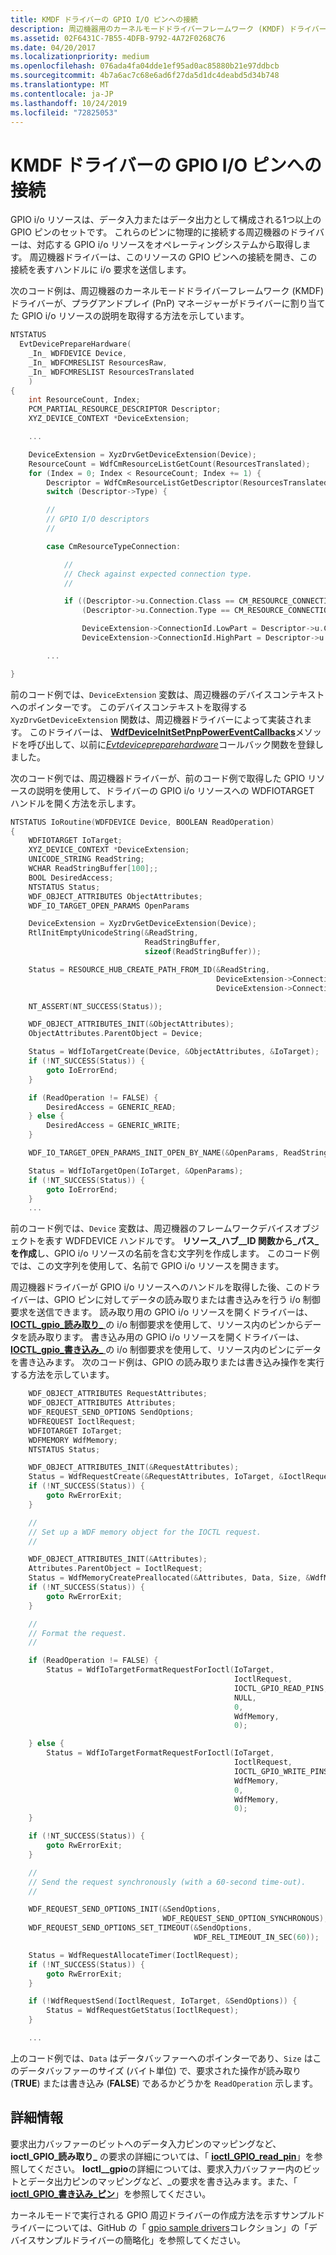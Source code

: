 ```yaml
---
title: KMDF ドライバーの GPIO I/O ピンへの接続
description: 周辺機器用のカーネルモードドライバーフレームワーク (KMDF) ドライバーが、GPIO i/o リソースの説明を取得する方法。
ms.assetid: 02F6431C-7B55-4DFB-9792-4A72F0268C76
ms.date: 04/20/2017
ms.localizationpriority: medium
ms.openlocfilehash: 076ada4fa04dde1ef95ad0ac85880b21e97ddbcb
ms.sourcegitcommit: 4b7a6ac7c68e6ad6f27da5d1dc4deabd5d34b748
ms.translationtype: MT
ms.contentlocale: ja-JP
ms.lasthandoff: 10/24/2019
ms.locfileid: "72825053"
---
```

# <a name="connecting-a-kmdf-driver-to-gpio-io-pins"></a>KMDF ドライバーの GPIO I/O ピンへの接続


GPIO i/o リソースは、データ入力またはデータ出力として構成される1つ以上の GPIO ピンのセットです。 これらのピンに物理的に接続する周辺機器のドライバーは、対応する GPIO i/o リソースをオペレーティングシステムから取得します。 周辺機器ドライバーは、このリソースの GPIO ピンへの接続を開き、この接続を表すハンドルに i/o 要求を送信します。

次のコード例は、周辺機器のカーネルモードドライバーフレームワーク (KMDF) ドライバーが、プラグアンドプレイ (PnP) マネージャーがドライバーに割り当てた GPIO i/o リソースの説明を取得する方法を示しています。

```cpp
NTSTATUS
  EvtDevicePrepareHardware(
    _In_ WDFDEVICE Device,
    _In_ WDFCMRESLIST ResourcesRaw,
    _In_ WDFCMRESLIST ResourcesTranslated
    )
{
    int ResourceCount, Index;
    PCM_PARTIAL_RESOURCE_DESCRIPTOR Descriptor;
    XYZ_DEVICE_CONTEXT *DeviceExtension;

    ...

    DeviceExtension = XyzDrvGetDeviceExtension(Device);
    ResourceCount = WdfCmResourceListGetCount(ResourcesTranslated);
    for (Index = 0; Index < ResourceCount; Index += 1) {
        Descriptor = WdfCmResourceListGetDescriptor(ResourcesTranslated, Index);
        switch (Descriptor->Type) {

        //
        // GPIO I/O descriptors
        //

        case CmResourceTypeConnection:

            //
            // Check against expected connection type.
            //

            if ((Descriptor->u.Connection.Class == CM_RESOURCE_CONNECTION_CLASS_GPIO) &&
                (Descriptor->u.Connection.Type == CM_RESOURCE_CONNECTION_TYPE_GPIO_IO)) {

                DeviceExtension->ConnectionId.LowPart = Descriptor->u.Connection.IdLowPart;
                DeviceExtension->ConnectionId.HighPart = Descriptor->u.Connection.IdHighPart;

        ...

}
```

前のコード例では、`DeviceExtension` 変数は、周辺機器のデバイスコンテキストへのポインターです。 このデバイスコンテキストを取得する `XyzDrvGetDeviceExtension` 関数は、周辺機器ドライバーによって実装されます。 このドライバーは、 [**WdfDeviceInitSetPnpPowerEventCallbacks**](https://docs.microsoft.com/windows-hardware/drivers/ddi/wdfdevice/nf-wdfdevice-wdfdeviceinitsetpnppowereventcallbacks)メソッドを呼び出して、以前に[*Evtdevicepreparehardware*](https://docs.microsoft.com/windows-hardware/drivers/ddi/wdfdevice/nc-wdfdevice-evt_wdf_device_prepare_hardware)コールバック関数を登録しました。

次のコード例では、周辺機器ドライバーが、前のコード例で取得した GPIO リソースの説明を使用して、ドライバーの GPIO i/o リソースへの WDFIOTARGET ハンドルを開く方法を示します。

```cpp
NTSTATUS IoRoutine(WDFDEVICE Device, BOOLEAN ReadOperation) 
{
    WDFIOTARGET IoTarget;
    XYZ_DEVICE_CONTEXT *DeviceExtension;
    UNICODE_STRING ReadString;
    WCHAR ReadStringBuffer[100];;
    BOOL DesiredAccess;
    NTSTATUS Status;
    WDF_OBJECT_ATTRIBUTES ObjectAttributes;
    WDF_IO_TARGET_OPEN_PARAMS OpenParams

    DeviceExtension = XyzDrvGetDeviceExtension(Device);
    RtlInitEmptyUnicodeString(&ReadString,
                              ReadStringBuffer,
                              sizeof(ReadStringBuffer));

    Status = RESOURCE_HUB_CREATE_PATH_FROM_ID(&ReadString,
                                              DeviceExtension->ConnectionId.LowPart,
                                              DeviceExtension->ConnectionId.HighPart);

    NT_ASSERT(NT_SUCCESS(Status));

    WDF_OBJECT_ATTRIBUTES_INIT(&ObjectAttributes);
    ObjectAttributes.ParentObject = Device;

    Status = WdfIoTargetCreate(Device, &ObjectAttributes, &IoTarget);
    if (!NT_SUCCESS(Status)) {
        goto IoErrorEnd;
    }   

    if (ReadOperation != FALSE) {
        DesiredAccess = GENERIC_READ;
    } else {
        DesiredAccess = GENERIC_WRITE;
    }

    WDF_IO_TARGET_OPEN_PARAMS_INIT_OPEN_BY_NAME(&OpenParams, ReadString, DesiredAccess);

    Status = WdfIoTargetOpen(IoTarget, &OpenParams);
    if (!NT_SUCCESS(Status)) {
        goto IoErrorEnd;
    }
    ...
```

前のコード例では、`Device` 変数は、周辺機器のフレームワークデバイスオブジェクトを表す WDFDEVICE ハンドルです。 **リソース\_ハブ\_\_ID 関数から\_パス\_を作成**し、GPIO i/o リソースの名前を含む文字列を作成します。 このコード例では、この文字列を使用して、名前で GPIO i/o リソースを開きます。

周辺機器ドライバーが GPIO i/o リソースへのハンドルを取得した後、このドライバーは、GPIO ピンに対してデータの読み取りまたは書き込みを行う i/o 制御要求を送信できます。 読み取り用の GPIO i/o リソースを開くドライバーは、 [**IOCTL\_gpio\_読み取り\_** ](https://docs.microsoft.com/windows-hardware/drivers/ddi/gpio/ni-gpio-ioctl_gpio_read_pins)の i/o 制御要求を使用して、リソース内のピンからデータを読み取ります。 書き込み用の GPIO i/o リソースを開くドライバーは、 [**IOCTL\_gpio\_書き込み\_** ](https://docs.microsoft.com/windows-hardware/drivers/ddi/gpio/ni-gpio-ioctl_gpio_write_pins)の i/o 制御要求を使用して、リソース内のピンにデータを書き込みます。 次のコード例は、GPIO の読み取りまたは書き込み操作を実行する方法を示しています。

```cpp
    WDF_OBJECT_ATTRIBUTES RequestAttributes;
    WDF_OBJECT_ATTRIBUTES Attributes;
    WDF_REQUEST_SEND_OPTIONS SendOptions;
    WDFREQUEST IoctlRequest;
    WDFIOTARGET IoTarget;
    WDFMEMORY WdfMemory;
    NTSTATUS Status;

    WDF_OBJECT_ATTRIBUTES_INIT(&RequestAttributes);
    Status = WdfRequestCreate(&RequestAttributes, IoTarget, &IoctlRequest);
    if (!NT_SUCCESS(Status)) {
        goto RwErrorExit;
    }

    //
    // Set up a WDF memory object for the IOCTL request.
    //

    WDF_OBJECT_ATTRIBUTES_INIT(&Attributes);
    Attributes.ParentObject = IoctlRequest;
    Status = WdfMemoryCreatePreallocated(&Attributes, Data, Size, &WdfMemory);
    if (!NT_SUCCESS(Status)) {
        goto RwErrorExit;
    }

    //
    // Format the request.
    //

    if (ReadOperation != FALSE) {
        Status = WdfIoTargetFormatRequestForIoctl(IoTarget,
                                                  IoctlRequest,
                                                  IOCTL_GPIO_READ_PINS,
                                                  NULL,
                                                  0,
                                                  WdfMemory,
                                                  0);

    } else {
        Status = WdfIoTargetFormatRequestForIoctl(IoTarget,
                                                  IoctlRequest,
                                                  IOCTL_GPIO_WRITE_PINS,
                                                  WdfMemory,
                                                  0,
                                                  WdfMemory,
                                                  0);
    }

    if (!NT_SUCCESS(Status)) {
        goto RwErrorExit;
    }

    //
    // Send the request synchronously (with a 60-second time-out).
    //

    WDF_REQUEST_SEND_OPTIONS_INIT(&SendOptions,
                                  WDF_REQUEST_SEND_OPTION_SYNCHRONOUS);
    WDF_REQUEST_SEND_OPTIONS_SET_TIMEOUT(&SendOptions,
                                         WDF_REL_TIMEOUT_IN_SEC(60));

    Status = WdfRequestAllocateTimer(IoctlRequest);
    if (!NT_SUCCESS(Status)) {
        goto RwErrorExit;
    }

    if (!WdfRequestSend(IoctlRequest, IoTarget, &SendOptions)) {
        Status = WdfRequestGetStatus(IoctlRequest);
    }

    ...
```

上のコード例では、`Data` はデータバッファーへのポインターであり、`Size` はこのデータバッファーのサイズ (バイト単位) で、要求された操作が読み取り (**TRUE**) または書き込み (**FALSE**) であるかどうかを `ReadOperation` 示します。

## <a name="for-more-information"></a>詳細情報


要求出力バッファーのビットへのデータ入力ピンのマッピングなど、 **ioctl\_GPIO\_読み取り\_** の要求の詳細については、「 [**ioctl\_GPIO\_read\_pin**](https://docs.microsoft.com/windows-hardware/drivers/ddi/gpio/ni-gpio-ioctl_gpio_read_pins)」を参照してください。 **Ioctl\_\_gpio**の詳細については、要求入力バッファー内のビットとデータ出力ピンのマッピングなど、\_の要求を書き込みます。また、「 [**ioctl\_GPIO\_書き込み\_ピン**](https://docs.microsoft.com/windows-hardware/drivers/ddi/gpio/ni-gpio-ioctl_gpio_write_pins)」を参照してください。

カーネルモードで実行される GPIO 周辺ドライバーの作成方法を示すサンプルドライバーについては、GitHub の「 [gpio sample drivers](https://go.microsoft.com/fwlink/p/?LinkId=616032)コレクション」の「デバイスサンプルドライバーの簡略化」を参照してください。

 

 





